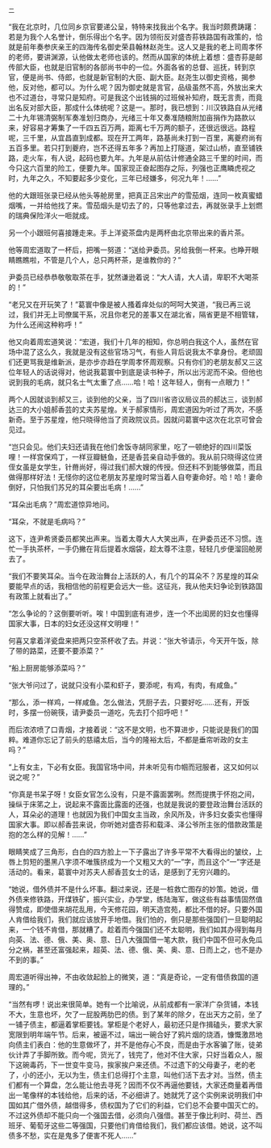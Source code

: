     二 

   “我在北京时，几位同乡京官要递公呈，特特来找我出个名字。我当时颇费踌躇：若是为我个人名誉计，倒乐得出个名字。因为领衔反对盛杏荪铁路国有政策的，恰就是前年奏参庆亲王的四海传名御史荣县翰林赵尧生。这人又是我的老上司周孝怀的老师，要讲渊源，认他做太老师也该的。然而从国家的体统上着想：盛杏荪是邮传部大臣，也就是旧官制的各部尚书中的一位。外面各省的总督、巡抚，转到京官，便是尚书、侍郎，也就是新官制的大臣、副大臣。赵尧生以御史资格，揭参他，反对他，都可以。为什么呢？因为御史就是言官，品级虽然不高，外放出来大也不过道台，寻常只是知府。可是我这个出钱捐的过班候补知府，既无言责，而竟出名反对部大臣，那成什么体统呢？这是一。那时，我已想到：川汉铁路自从光绪二十九年锡清弼制军奏准划归商办，光绪三十年又奏准随粮附加亩捐作为路款以来，好容易才筹集了一千四五百万两，距离七千万两的额子，还很远很远。路程呢，三千里，从宜昌直到成都。现在开工两年，路基尚未打到一百里，离夔府尚有五百多里。若只打到夔府，岂不还得五年多？再加上打隧道，架过山桥，直至铺铁路，走火车，有人说，起码也要九年。九年是从前估计修通全路三千里的时间，而今只这六百里的险工，便要九年。国家现正奋起图存之际，列强也正鹰瞵虎视之时，九年之久，不知要起多少变化，三年已经嫌多，何况九年！……”

   他的大跟班张录已经从他头等舱房里，把真正吕宋出产的雪茄烟，连同一枚真蜜蜡烟嘴，一并给他找了来。雪茄烟头是切去了的，只等他拿过去，再就张录手上划燃的瑞典保险洋火一咂就成。

   另一个小跟班何喜接踵走来。手上洋瓷茶盘内是两杯由北京带出来的香片茶。

   他等周宏道取了一杯后，把嘴一努道：“送给尹委员。另给我倒一杯来。也睁开眼睛瞧瞧啦，不管是几个人，总只两杯茶，是谁教你的？”

   尹委员已经恭恭敬敬取茶在手，犹然谦逊着说：“大人请，大人请，卑职不大喝茶的！”

   “老兄又在开玩笑了！”葛寰中像是被人搔着痒处似的呵呵大笑道，“我已再三说过，我们并无上司僚属干系，况且你老兄的差事又在湖北省，隔省更是不相管辖，为什么还闹这种称呼！”

   他又向着周宏道笑说：“宏道，我们十几年的相知，你总明白我这个人，虽然在官场中混了这么久，我就是没有这些官场习气，有些人背后说我太不拿身份。老顽固们还更骂我是维新派，是亦步亦趋在学周孝怀周观察。只有你们的老朋友郝又三这位年轻人的话说得对，他说我葛寰中到底是读书种子，所以出污泥而不染。但他也说到我的毛病，就只名士气太重了点……哈！哈！这年轻人，倒有一点眼力！”

   两个人因就谈到郝又三，谈到他的父亲，当了四川省咨议局议员的郝达三，谈到郝达三的大小姐郝香芸的丈夫苏星煌。关于郝家情形，周宏道因为听过了两次，不感新奇。至于苏星煌，他只晓得他当了资政院议员。因就问葛寰中这次在北京可曾会见过。

   “岂只会见。他们夫妇还请我在他们舍饭寺胡同家里，吃了一顿绝好的四川菜饭哩！一样宫保鸡丁，一样豆瓣鲢鱼，还是香芸亲自动手做的。我从前只晓得这位贤侄女虽是女学生，针黹尚好，得过我们郝大嫂的传授。但还料不到能够做菜，而且做得那样好法！无怪你的这位老朋友苏星煌时常当着人自夸妻命好。哈！哈！妻命倒好，只怕我们苏兄的耳朵要出毛病！……”

   “耳朵出毛病？”周宏道惊异地问。

   “耳朵，不就是毛病吗？”

   这下，连尹希贤委员都笑出声来。当着太尊大人大笑出声，在尹委员还不习惯。连忙一手执茶杯，一手仍撇在背后提着水烟袋，趁太尊不注意，轻轻几步便溜回舱房去了。

   “我们不要笑耳朵。当今在政治舞台上活跃的人，有几个的耳朵不？苏星煌的耳朵要能早点的话，我相信他的前程更会远大一些。这征兆，我从他夫妇争论到铁路国有政策上就看出了。”

   “怎么争论的？这倒要听听。唉！中国到底有进步，连一个不出闺房的妇女也懂得国家大事，日本的妇女还没这样文明哩！”

   何喜又拿着洋瓷盘来把两只空茶杯收了去。并说：“张大爷请示，今天开午饭，除了带的路菜，还要不要添菜？”

   “船上厨房能够添菜吗？”

   “张大爷问过了，说就只没有小菜和虾子，要添呢，有鸡，有肉，有咸鱼。”

   “那么，添一样鸡，一样咸鱼。怎么做法，凭厨子去，只要好吃……还有，开饭时，多摆一份碗筷，请尹委员一道吃，先去打个招呼吧！”

   而后浓浓喷了口青烟，才接着说：“这不是文明，也不算进步，只能说是我们的国粹。难道你忘记了前头的慈禧太后，当今的隆裕太后，不都是垂帘听政的女主吗？”

   “上有女主，下必有女臣。我国官场中间，并未听见有巾帼而冠服者，这又如何以说之呢？”

   “你真是书呆子呀！女臣女官怎么没有，只是不露面罢咧。然而提携于怀抱之间，操纵于床笫之上，说起来不露面比露面的还强，也就是我说的要登政治舞台活跃的人，耳朵必的道理！也就因为我们中国女主当政，余风所及，许多妇女委实也懂得国家大事。即以郝香芸来说，你听她对盛杏荪和载泽、泽公爷所主张的借款政策是抱的怎么样的见解！……”

   眼睛笑成了三角形，白白的四方脸上一下子露出了许多平常不大看得出的皱纹，上唇上剪短的墨黑八字须不唯簇挤成为一个又粗又大的“一”字，而且这个“一”字还是活动的。看来，葛寰中对苏夫人郝香芸女士的话，是感到了无穷兴趣的。

   “她说，借外债并不是什么坏事。翻过来说，还是一桩救亡图存的妙策。她说，借外债来修铁路，开煤铁矿，振兴实业，办学堂，练陆海军，做这些有益事情固然值得赞成，即使借来胡花乱用，今天修花园，明天造宫苑，都比不借的好。只要外国人肯借给我们，我们就应该放开手地借。我们怕的，倒只是那些强国们一旦聪明起来，一个钱不肯借，那就糟了。趁着而今强国们还不太聪明，我们如其办得到每月向英、法、德、俄、美、奥、意、日八大强国借一笔大款，我们中国不但可永免瓜分之祸，甚至还富强起来，超英、法、德、俄、美、奥、意、日而上之，也不是办不到的事。”

   周宏道听得出神，不由收敛起脸上的微笑，道：“真是奇论，一定有借债救国的道理的。”

   “当然有啰！说出来很简单。她有一个比喻说，从前成都有一家洋广杂货铺，本钱不大，生意也坏，欠了一屁股两肋巴的债。到了某年的除夕，在出天方之前，坐了一铺子债主，都逼着掌柜要钱。掌柜是个老好人，最初还只是作揖磕头，要求大家宽限到明年端午节。后来，被逼不过，端出一碗合好了鸦片烟的烧酒，慷慨激昂地向债主们表白：他的生意做坏了，并不是他存心不良，而是由于水客骗了账，徒弟伙计弄了手脚所致。而今呢，货光了，钱完了，他对不住大家，只好当着众人，服下这碗毒药，下一世变牛变马，挨家挨户来还债。不过遗下的父母妻子，老的老了，小的还小，无以为生，债主们总得打个主意，叫他们活下去才对。当然，债主们都有一个算盘，怎么能让他去寻死？因而不仅不再逼他要钱，大家还商量着再借出一笔像样的本钱给他，后来的话，不必细讲了。她就凭了这个实例来说明我们中国如其广借外债，越借得多，债权国为了它们的利益，它们总不会要中国灭亡的。不过这外债却不能只向一个强国去借，必须向八强借。甚至于像比利时、荷兰、西班牙、葡萄牙这些二等强国，只要他们肯借给我们，我们都应该借。她说，这不叫债多不愁，实在是鬼多了便害不死人……”

